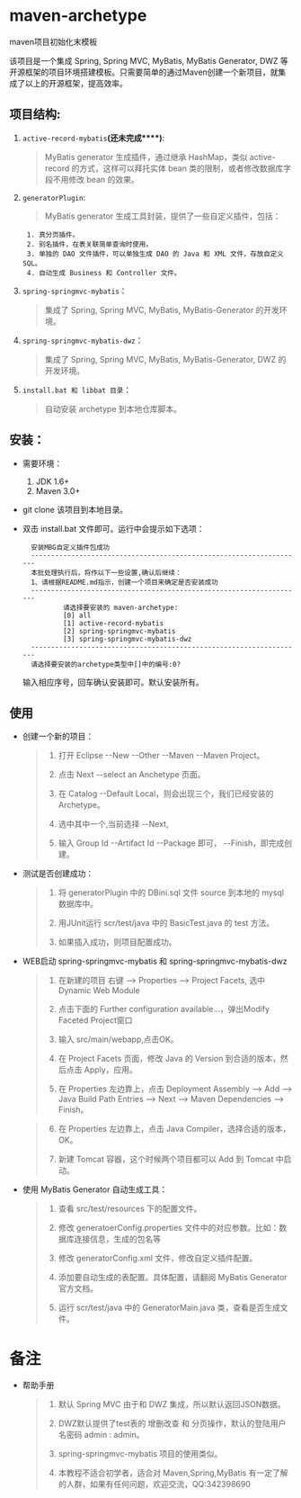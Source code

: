 # maven-archetype #

maven项目初始化末模板

该项目是一个集成 Spring, Spring MVC, MyBatis, MyBatis Generator, DWZ 等开源框架的项目环境搭建模板。只需要简单的通过Maven创建一个新项目，就集成了以上的开源框架，提高效率。



## 项目结构: ##

1. `active-record-mybatis`**(还未完成****)**:
	> MyBatis generator 生成插件，通过继承 HashMap，类似 active-record 的方式，这样可以拜托实体 bean 类的限制，或者修改数据库字段不用修改 bean 的效果。

2. `generatorPlugin`:
	> MyBatis generator 生成工具封装，提供了一些自定义插件，包括：
		
		1. 真分页插件。
		2. 别名插件，在表关联简单查询时使用。
		3. 单独的 DAO 文件插件，可以单独生成 DAO 的 Java 和 XML 文件，存放自定义 SQL。
		4. 自动生成 Business 和 Controller 文件。

3. `spring-springmvc-mybatis`：
	> 集成了 Spring, Spring MVC, MyBatis, MyBatis-Generator 的开发环境。

4. `spring-springmvc-mybatis-dwz`：
	> 集成了 Spring, Spring MVC, MyBatis, MyBatis-Generator, DWZ 的开发环境。

5. `install.bat 和 libbat 目录`：
	> 自动安装 archetype 到本地仓库脚本。 



## 安装： ##
-  需要环境：
	1. JDK 1.6+	
	2. Maven 3.0+
	>	
- git clone 该项目到本地目录。
 
- 双击 install.bat 文件即可。运行中会提示如下选项：
	>
		安装MBG自定义插件包成功
		--------------------------------------------------------------------
		本批处理执行后，将作以下一些设置,确认后继续：
		1、请根据README.md指示，创建一个项目来确定是否安装成功
		--------------------------------------------------------------------
		        请选择要安装的 maven-archetype:
		        [0] all
		        [1] active-record-mybatis
		        [2] spring-springmvc-mybatis
		        [3] spring-springmvc-mybatis-dwz
		--------------------------------------------------------------------
		请选择要安装的archetype类型中[]中的编号:0?
	
	输入相应序号，回车确认安装即可。默认安装所有。

## 使用 ##

- 创建一个新的项目：
	> 1. 打开 Eclipse --New --Other --Maven --Maven Project。
	> 
	> 2. 点击 Next --select an Anchetype 页面。
	> 
	> 3. 在 Catalog --Default Local，则会出现三个，我们已经安装的 Archetype。
	> 
	> 4. 选中其中一个,当前选择 <spring-springmvc-mybatis-dwz> --Next, 
	> 
	> 5. 输入 Group Id --Artifact Id --Package 即可， --Finish，即完成创建。

- 测试是否创建成功：
	> 1. 将 generatorPlugin 中的 DBini.sql 文件 source 到本地的 mysql 数据库中。
	> 
	> 2. 用JUnit运行 scr/test/java 中的 BasicTest.java 的 test 方法。
	> 
	> 3. 如果插入成功，则项目配置成功。 

- WEB启动 spring-springmvc-mybatis 和 spring-springmvc-mybatis-dwz
	> 1. 在新建的项目 右键 --> Properties --> Project Facets, 选中 Dynamic Web Module
	> 
	> 2. 点击下面的 Further configuration available…，弹出Modify Faceted Project窗口
	> 
	> 3. 输入 src/main/webapp,点击OK。
	> 
	> 4. 在 Project Facets 页面，修改 Java 的 Version 到合适的版本，然后点击 Apply，应用。
	> 
	> 5. 在 Properties 左边靠上，点击 Deployment Assembly --> Add --> Java Build Path Entries
	     --> Next --> Maven Dependencies --> Finish。

	> 6. 在 Properties 左边靠上，点击 Java Compiler，选择合适的版本，OK。
	> 
	> 7. 新建 Tomcat 容器，这个时候两个项目都可以 Add 到 Tomcat 中启动。

- 使用 MyBatis Generator 自动生成工具：
	
	> 1. 查看 src/test/resources 下的配置文件。
	> 
	> 2. 修改 generatoerConfig.properties 文件中的对应参数。比如：数据库连接信息，生成的包名等
	> 
	> 3. 修改 generatorConfig.xml 文件，修改自定义插件配置。
	> 
	> 4. 添加要自动生成的表配置。具体配置，请翻阅 MyBatis Generator 官方文档。 
	> 
	> 5. 运行 scr/test/java 中的 GeneratorMain.java 类，查看是否生成文件。



# 备注 #

- 帮助手册
	
	> 1. 默认 Spring MVC 由于和 DWZ 集成，所以默认返回JSON数据。
	> 
	> 2. DWZ默认提供了test表的 增删改查 和 分页操作，默认的登陆用户名密码 admin : admin。
	> 
	> 3. spring-springmvc-mybatis 项目的使用类似。 
	> 	
	> 4. 本教程不适合初学者，适合对 Maven,Spring,MyBatis 有一定了解的人群，如果有任何问题，欢迎交流，QQ:342398690 

	


